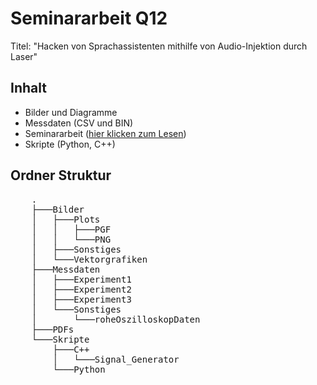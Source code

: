# Seminararbeit Q12
Titel: "Hacken von Sprachassistenten mithilfe von Audio-Injektion durch Laser"
## Inhalt
* Bilder und Diagramme
* Messdaten (CSV und BIN)
* Seminararbeit ([hier klicken zum Lesen](https://raw.githubusercontent.com/tomg404/WSeminar19-21/main/PDFs/Seminararbeit(final).pdf))
* Skripte (Python, C++)
## Ordner Struktur
<pre>
    .
    ├───Bilder
    │   ├───Plots
    │   │   ├───PGF
    │   │   └───PNG
    │   ├───Sonstiges
    │   └───Vektorgrafiken
    ├───Messdaten
    │   ├───Experiment1
    │   ├───Experiment2
    │   ├───Experiment3
    │   └───Sonstiges
    │       └───roheOszilloskopDaten
    ├───PDFs
    └───Skripte
        ├───C++
        │   └───Signal_Generator
        └───Python
</pre>
